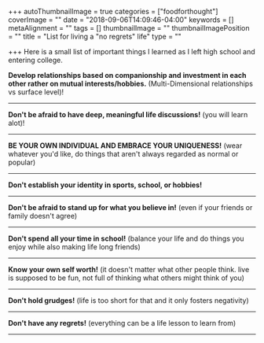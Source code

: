 +++
autoThumbnailImage = true
categories = ["foodforthought"]
coverImage = ""
date = "2018-09-06T14:09:46-04:00"
keywords = []
metaAlignment = ""
tags = []
thumbnailImage = ""
thumbnailImagePosition = ""
title = "List for living a \"no regrets\" life"
type = ""

+++
Here is a small list of important things I learned as I left high school and entering college.

<!--more-->

**Develop relationships based on companionship and investment in each other rather on mutual interests/hobbies.** (Multi-Dimensional relationships vs surface level)!

***

**Don't be afraid to have deep, meaningful life discussions!** (you will learn alot)!

***

**BE YOUR OWN INDIVIDUAL AND EMBRACE YOUR UNIQUENESS!** (wear whatever you'd like, do things that aren't always regarded as normal or popular)

***

**Don't establish your identity in sports, school, or hobbies!**

***

**Don't be afraid to stand up for what you believe in!** (even if your friends or family doesn't agree)

***

**Don't spend all your time in school!** (balance your life and do things you enjoy while also making life long friends)

***

**Know your own self worth!** (it doesn't matter what other people think. live is supposed to be fun, not full of thinking what others might think of you)

***

**Don't hold grudges!** (life is too short for that and it only fosters negativity)

***

**Don't have any regrets!** (everything can be a life lesson to learn from)

***
